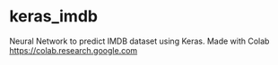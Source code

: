# keras_imdb
Neural Network to predict IMDB dataset using Keras. Made with Colab https://colab.research.google.com

